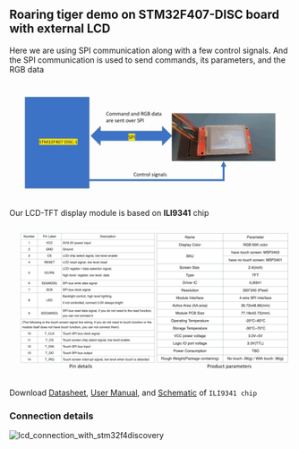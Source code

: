 ## Roaring tiger demo on STM32F407-DISC board with external LCD
      
			
Here we are using SPI communication along with a few control signals. And the SPI communication is used to send commands, its parameters, and the RGB data   
    
<img src="images/spi_lcd_board.png" alt="STM32F4Discovery with LCD over SPI" title="STM32F4Discovery with LCD over SPI">		 
       
       
Our LCD-TFT display module is based on **ILI9341** chip
         
<img src="images/lcd_tft_datasheet_sc.png" alt="ILI9341 chip datasheet screenshot" title="ILI9341 chip datasheet screenshot">	              
										 			 
													 
Download [Datasheet](http://www.lcdwiki.com/res/MSP2402/ILI9341_Datasheet.pdf), [User Manual](http://www.lcdwiki.com/res/MSP2402/2.4inch_SPI_Module_MSP2402_User_Manual_EN.pdf), and [Schematic](http://www.lcdwiki.com/res/MSP2402/MSP2402-2.4-SPI.pdf) of `ILI9341 chip`													 
        
				
### Connection details     
       
<img src="lcd_connection_with_stm32f4discovery.png" alt="lcd_connection_with_stm32f4discovery" title="LCD connection with stm32f4discovery">				      
				 				   

